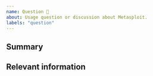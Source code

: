 ```yaml
---
name: Question 🤔
about: Usage question or discussion about Metasploit.
labels: "question"
---
```


<!--
  To make it easier for us to help you, please include as much useful information as possible.

  Useful Links:
  - Wiki: https://docs.metasploit.com/

  Before opening a new issue, please search existing issues https://github.com/rapid7/metasploit-framework/issues
-->

## Summary

## Relevant information

<!-- Provide as much useful information as you can -->
